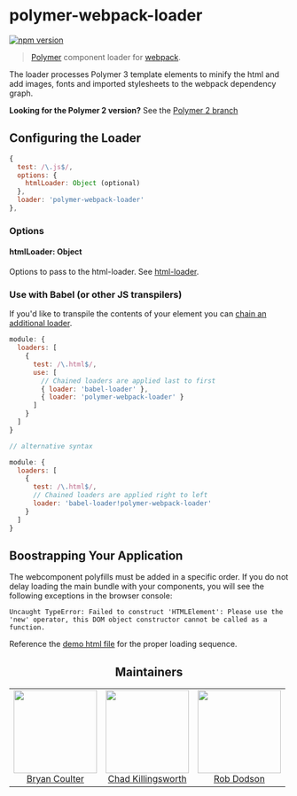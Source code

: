 # polymer-webpack-loader
[![npm version](https://badge.fury.io/js/polymer-webpack-loader.svg)](https://badge.fury.io/js/polymer-webpack-loader)

> [Polymer](https://www.polymer-project.org/) component loader for [webpack](https://webpack.js.org/).

The loader processes Polymer 3 template elements to minify the html and add images, fonts and imported
stylesheets to the webpack dependency graph.

**Looking for the Polymer 2 version?** See the
[Polymer 2 branch](https://github.com/webpack-contrib/polymer-webpack-loader/tree/polymer2)

## Configuring the Loader

```javascript
{
  test: /\.js$/,
  options: {
    htmlLoader: Object (optional)
  },
  loader: 'polymer-webpack-loader'
},
```

### Options

#### htmlLoader: Object

Options to pass to the html-loader. See [html-loader](https://github.com/webpack-contrib/html-loader).

### Use with Babel (or other JS transpilers)
If you'd like to transpile the contents of your element you can
[chain an additional loader](https://webpack.js.org/configuration/module/#rule-use).

```js
module: {
  loaders: [
    {
      test: /\.html$/,
      use: [
        // Chained loaders are applied last to first
        { loader: 'babel-loader' },
        { loader: 'polymer-webpack-loader' }
      ]
    }
  ]
}

// alternative syntax

module: {
  loaders: [
    {
      test: /\.html$/,
      // Chained loaders are applied right to left
      loader: 'babel-loader!polymer-webpack-loader'
    }
  ]
}
```

## Boostrapping Your Application

The webcomponent polyfills must be added in a specific order. If you do not delay loading the main bundle with your components, you will see the following exceptions in the browser console:

```
Uncaught TypeError: Failed to construct 'HTMLElement': Please use the 'new' operator, this DOM object constructor cannot be called as a function.
```

Reference the [demo html file](https://github.com/webpack-contrib/polymer-webpack-loader/blob/master/demo/src/index.ejs)
for the proper loading sequence.

<h2 align="center">Maintainers</h2>

<table>
  <tbody>
    <tr>
      <td align="center">
        <a href="https://github.com/bryandcoulter">
          <img width="150" height="150" src="https://avatars.githubusercontent.com/u/18359726?v=3">
          </br>
          Bryan Coulter
        </a>
      </td>
      <td align="center">
        <a href="https://github.com/ChadKillingsworth">
          <img width="150" height="150" src="https://avatars.githubusercontent.com/u/1247639?v=3">
          </br>
          Chad Killingsworth
        </a>
      </td>
      <td align="center">
        <a href="https://github.com/robdodson">
          <img width="150" height="150" src="https://avatars.githubusercontent.com/u/1066253?v=3">
          </br>
          Rob Dodson
        </a>
      </td>
    </tr>
  <tbody>
</table>
